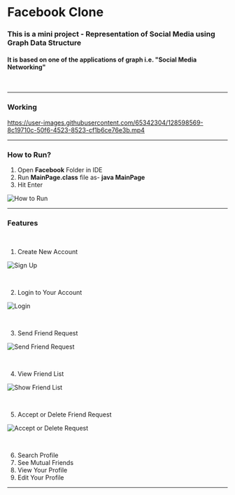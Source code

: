 # Facebook Clone 

### This is a mini project - Representation of Social Media using Graph Data Structure 


#### It is based on one of the applications of graph i.e. "Social Media Networking"

<br/>

<hr/>

### Working

https://user-images.githubusercontent.com/65342304/128598569-8c19710c-50f6-4523-8523-cf1b6ce76e3b.mp4

<hr/>

### How to Run?
1. Open **Facebook** Folder in IDE
2. Run **MainPage.class** file as- **java MainPage**
3. Hit Enter

![How to Run](https://user-images.githubusercontent.com/65342304/128592698-414065e5-ebbf-468a-bf82-e74649e37ed4.gif)

<hr/>

### Features

<p>&nbsp;</p>

 1. Create New Account
 
 ![Sign Up](https://user-images.githubusercontent.com/65342304/128598454-50f4e9f5-52fd-4187-b29c-b0c7789e3a66.gif)

<p>&nbsp;</p>

 2. Login to Your Account
 
 ![Login](https://user-images.githubusercontent.com/65342304/128596424-e40c6ac7-92ee-4fc4-b83f-40f5badd6149.gif)

<p>&nbsp;</p>

 3. Send Friend Request
 
 ![Send Friend Request](https://user-images.githubusercontent.com/65342304/128596568-717d8fee-dfe1-4deb-b49d-c47a760c3496.gif)

<p>&nbsp;</p>

 4. View Friend List
 
 ![Show Friend List](https://user-images.githubusercontent.com/65342304/128596094-6a0dd1a0-45ee-4195-b9fd-78d699ba694c.gif)

<p>&nbsp;</p>

 5. Accept or Delete Friend Request
 
 ![Accept or Delete Request](https://user-images.githubusercontent.com/65342304/128596236-c44d9abb-eca7-4696-bc2a-888ff669d9d7.gif)
 
<p>&nbsp;</p>
 
 6. Search Profile
 7. See Mutual Friends
 8. View Your Profile
 9. Edit Your Profile
 
<hr/>



